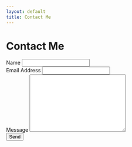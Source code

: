 ```yaml
---
layout: default
title: Contact Me
---
```


<div id="contact">
  <h1 class="pageTitle">Contact Me</h1>
  <div class="contactContent">

  </div>
  <form action="http://formspree.io/your@mail.com">
    <label for="name">Name</label>
    <input type="text" id="name" name="name" class="full-width"><br>
    <label for="email">Email Address</label>
    <input type="email" id="email" name="_replyto" class="full-width"><br>
    <label for="message">Message</label>
    <textarea name="message" id="message" cols="30" rows="10" class="full-width"></textarea><br>
    <input type="submit" value="Send" class="button">
  </form>
</div>
